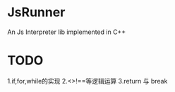 JsRunner
========

An Js Interpreter lib implemented in C++

TODO
====

1.if,for,while的实现
2.<>!==等逻辑运算
3.return 与 break